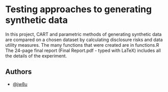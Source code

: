
# Testing approaches to generating synthetic data

In this project, CART and parametric methods of generating
synthetic data are compared on a chosen dataset by calculating disclosure
risks and data utility measures. 
The many functions that were created are in functions.R
The 24-page final report (Final Report.pdf - typed with LaTeX) includes all the details of the experiment.

## Authors

- [@jw8u](https://www.github.com/jw8u)

